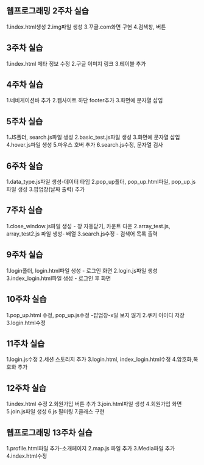 ## 웹프로그래밍 2주차 실습
1.index.html생성
2.img파일 생성
3.꾸글.com화면 구현 
4.검색창, 버튼

## 3주차 실습
1.index.html 메타 정보 수정
2.구글 이미지 링크
3.테이블 추가


## 4주차 실습
1.네비게이션바 추가
2.웹사이트 하단 footer추가
3.화면에 문자열 삽입

## 5주차 실습
1.JS폴더, search.js파일 생성
2.basic_test.js파일 생성
3.화면에 문자열 삽입
4.hover.js파일 생성
5.마우스 호버 추가
6.search.js수정, 문자열 검사

## 6주차 실습
1.data_type.js파일 생성-데이터 타입
2.pop_up폴더, pop_up.html파일, pop_up.js파일 생성
3.팝업창(날짜 출력) 추가

## 7주차 실습
1.close_window.js파일 생성 - 창 자동닫기, 카운트 다운
2.array_test.js, array_test2.js 파일 생성- 배열 
3.search.js수정 - 검색어 목록 출력

## 9주차 실습
1.login폴더, login.html파일 생성 - 로그인 화면
2.login.js파일 생성 
3.index_login.html파일 생성 - 로그인 후 화면

## 10주차 실습
1.pop_up.html 수정, pop_up.js수정
-팝업창-x일 보지 않기
2.쿠키 아이디 저장
3.login.html수정

## 11주차 실습
1.login.js수정
2.세션 스토리지 추가
3.login.html, index_login.html수정
4.암호화,복호화 추가

## 12주차 실습
1.index.html 수정
2.회원가입 버튼 추가
3.join.html파일 생성
4.회원가입 화면
5.join.js파일 생성
6.js 필터링
7.클래스 구현


## 웹프로그래밍 13주차 실습
1.profile.html파일 추가-소개페이지
2.map.js 파일 추가
3.Media파일 추가
4.index.html수정